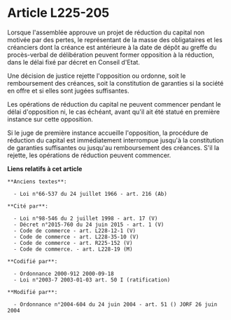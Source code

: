 # Article L225-205

Lorsque l'assemblée approuve un projet de réduction du capital non motivée par des pertes, le représentant de la masse des
obligataires et les créanciers dont la créance est antérieure à la date de dépôt au greffe du procès-verbal de délibération
peuvent former opposition à la réduction, dans le délai fixé par décret en Conseil d'Etat.

Une décision de justice rejette l'opposition ou ordonne, soit le remboursement des créances, soit la constitution de
garanties si la société en offre et si elles sont jugées suffisantes.

Les opérations de réduction du capital ne peuvent commencer pendant le délai d'opposition ni, le cas échéant, avant qu'il ait
été statué en première instance sur cette opposition.

Si le juge de première instance accueille l'opposition, la procédure de réduction du capital est immédiatement interrompue
jusqu'à la constitution de garanties suffisantes ou jusqu'au remboursement des créances. S'il la rejette, les opérations de
réduction peuvent commencer.

**Liens relatifs à cet article**

	**Anciens textes**:

	  - Loi n°66-537 du 24 juillet 1966 - art. 216 (Ab)

	**Cité par**:

	  - Loi n°98-546 du 2 juillet 1998 - art. 17 (V)
	  - Décret n°2015-760 du 24 juin 2015 - art. 1 (V)
	  - Code de commerce - art. L228-12-1 (V)
	  - Code de commerce - art. L228-35-10 (V)
	  - Code de commerce - art. R225-152 (V)
	  - Code de commerce. - art. L228-19 (M)

	**Codifié par**:

	  - Ordonnance 2000-912 2000-09-18
	  - Loi n°2003-7 2003-01-03 art. 50 I (ratification)

	**Modifié par**:

	  - Ordonnance n°2004-604 du 24 juin 2004 - art. 51 () JORF 26 juin 2004
